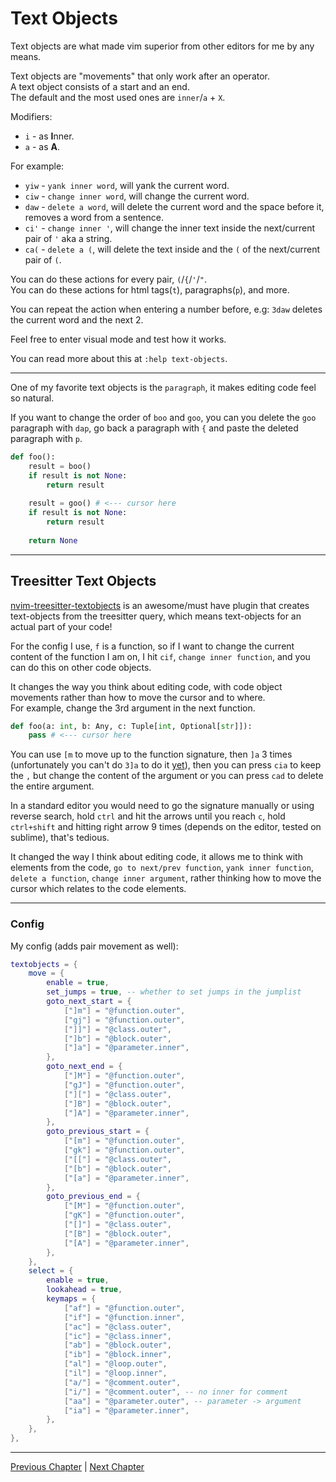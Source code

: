 # Text Objects
Text objects are what made vim superior from other editors for me by any means.

Text objects are "movements" that only work after an operator. \
A text object consists of a start and an end. \
The default and the most used ones are `inner`/`a` + `X`.

Modifiers:
* `i` - as **I**nner.
* `a` - as **A**.

For example:
* `yiw` - `yank inner word`, will yank the current word.
* `ciw` - `change inner word`, will change the current word.
* `daw` - `delete a word`, will delete the current word and the space before it, removes a word from a sentence.
* `ci'` - `change inner '`, will change the inner text inside the next/current pair of `'` aka a string.
* `ca(` - `delete a (`, will delete the text inside and the `(` of the next/current pair of `(`.

You can do these actions for every pair, `(`/`{`/`'`/`"`. \
You can do these actions for html tags(`t`), paragraphs(`p`), and more.

You can repeat the action when entering a number before, e.g: `3daw` deletes the current word and the next 2.

Feel free to enter visual mode and test how it works.

You can read more about this at `:help text-objects`.

---

One of my favorite text objects is the `paragraph`, it makes editing code feel so natural.

If you want to change the order of `boo` and `goo`, you can you delete the `goo` paragraph with `dap`, go back a paragraph with `{` and paste the deleted paragraph with `p`.
```python
def foo():
	result = boo()
	if result is not None:
		return result
	
	result = goo() # <--- cursor here
	if result is not None:
		return result
	
	return None
```

---

## Treesitter Text Objects
[nvim-treesitter-textobjects](https://github.com/nvim-treesitter/nvim-treesitter-textobjects) is an awesome/must have plugin that creates text-objects from the treesitter query, which means text-objects for an actual part of your code!

For the config I use, `f` is a function, so if I want to change the current content of the function I am on, I hit `cif`, `change inner function`, and you can do this on other code objects.

It changes the way you think about editing code, with code object movements rather than how to move the cursor and to where. \
For example, change the 3rd argument in the next function.
```python
def foo(a: int, b: Any, c: Tuple[int, Optional[str]]):
	pass # <--- cursor here
```
You can use `[m` to move up to the function signature, then `]a` 3 times (unfortunately you can't do `3]a` to do it [yet](https://github.com/nvim-treesitter/nvim-treesitter-textobjects/issues/231)), then you can press `cia` to keep the `,` but change the content of the argument or you can press `cad` to delete the entire argument.

In a standard editor you would need to go the signature manually or using reverse search, hold `ctrl` and hit the arrows until you reach `c`, hold `ctrl+shift` and hitting right arrow 9 times (depends on the editor, tested on sublime), that's tedious.


It changed the way I think about editing code, it allows me to think with elements from the code, `go to next/prev function`, `yank inner function`, `delete a function`, `change inner argument`, rather thinking how to move the cursor which relates to the code elements.

---

### Config
My config (adds pair movement as well):
```lua
textobjects = {
	move = {
		enable = true,
		set_jumps = true, -- whether to set jumps in the jumplist
		goto_next_start = {
			["]m"] = "@function.outer",
			["gj"] = "@function.outer",
			["]]"] = "@class.outer",
			["]b"] = "@block.outer",
			["]a"] = "@parameter.inner",
		},
		goto_next_end = {
			["]M"] = "@function.outer",
			["gJ"] = "@function.outer",
			["]["] = "@class.outer",
			["]B"] = "@block.outer",
			["]A"] = "@parameter.inner",
		},
		goto_previous_start = {
			["[m"] = "@function.outer",
			["gk"] = "@function.outer",
			["[["] = "@class.outer",
			["[b"] = "@block.outer",
			["[a"] = "@parameter.inner",
		},
		goto_previous_end = {
			["[M"] = "@function.outer",
			["gK"] = "@function.outer",
			["[]"] = "@class.outer",
			["[B"] = "@block.outer",
			["[A"] = "@parameter.inner",
		},
	},
	select = {
		enable = true,
		lookahead = true,
		keymaps = {
			["af"] = "@function.outer",
			["if"] = "@function.inner",
			["ac"] = "@class.outer",
			["ic"] = "@class.inner",
			["ab"] = "@block.outer",
			["ib"] = "@block.inner",
			["al"] = "@loop.outer",
			["il"] = "@loop.inner",
			["a/"] = "@comment.outer",
			["i/"] = "@comment.outer", -- no inner for comment
			["aa"] = "@parameter.outer", -- parameter -> argument
			["ia"] = "@parameter.inner",
		},
	},
},
```

---

[Previous Chapter](./04-copy-paste-visual.md) | [Next Chapter](./06-splits-and-actual-tabs.md)
